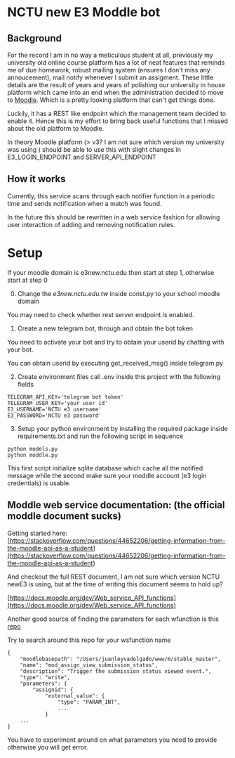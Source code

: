 # NCTU new E3 Moddle bot 

## Background

For the record I am in no way a meticulous student at all, previously my university old online course platform has a lot of neat features that reminds me of due homework, robust mailing system (ensures I don't miss any annoucement), mail notify whenever I submit an assigment. These little details are the result of years and years of polishing our university in house platform which came into an end when the administration decided to move to [Moodle](https://en.wikipedia.org/wiki/Moodle). Which is a pretty looking platform that can't get things done.

Luckily, it has a REST like endpoint which the management team decided to enable it. Hence this is my effort to bring back useful functions that I missed about the old platform to Moodle. 

In theory Moodle platform (> v3? I am not sure which version my university was using ) should be able to use this with slight changes in E3_LOGIN_ENDPOINT and SERVER_API_ENDPOINT


## How it works


Currently, this service scans through each notifier function in a periodic time and sends notification when a match was found.

In the future this should be rewritten in a web service fashion for allowing user interaction of adding and removing notification rules.


# Setup

If your moodle domain is e3new.nctu.edu then start at step 1, otherwise start at step 0

0. Change the *e3new.nctu.edu.tw* inside const.py to your school moodle domain

You may need to check whether rest server endpoint is enabled.

1. Create a new telegram bot, through and obtain the bot token

You need to activate your bot and try to obtain your userid by chatting with your bot.

You can obtain userid by executing get_received_msg() inside telegram.py

2. Create environment files call .env inside this project with the following fields

```
TELEGRAM_API_KEY='telegram bot token'
TELEGRAM_USER_KEY='your user id'
E3_USERNAME='NCTU e3 username'
E3_PASSWORD='NCTU e3 password'
```

3. Setup your python environment by installing the required package inside requirements.txt and run the following script in sequence

```
python models.py
python moddle.py
```

This first script initialize sqlite database which cache all the notified message while the second make sure your moddle account (e3 login credentials) is usable.

## Moddle web service documentation: (the official moddle document sucks)

Getting started here: [https://stackoverflow.com/questions/44652206/getting-information-from-the-moodle-api-as-a-student](https://stackoverflow.com/questions/44652206/getting-information-from-the-moodle-api-as-a-student)

And checkout the full REST document, I am not sure which version NCTU newE3 is using, but at the time of writing this document seems to hold up?

[https://docs.moodle.org/dev/Web_service_API_functions](https://docs.moodle.org/dev/Web_service_API_functions)

Another good source of finding the parameters for each wfunction is this [repo](https://github.com/moodlehq/moodlemobile-scripts/tree/master/ws-samples) 

Try to search around this repo for your wsfunction name
```
{
    "moodlebasepath": "/Users/juanleyvadelgado/www/m/stable_master",
    "name": "mod_assign_view_submission_status",
    "description": "Trigger the submission status viewed event.",
    "type": "write",
    "parameters": {
        "assignid": {
            "external_value": {
                "type": "PARAM_INT",
                ...
            }
    ...
}
```

You have to experiment around on what parameters you need to provide otherwise you will get error.

